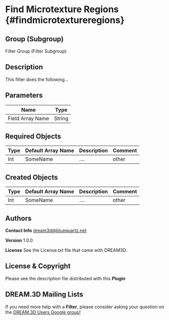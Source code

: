 Find Microtexture Regions {#findmicrotextureregions}
=====

## Group (Subgroup) ##

Filter Group (Filter Subgroup)


## Description ##

This filter does the following...

## Parameters ##

| Name             | Type |
|------------------|------|
| Field Array Name | String |

## Required Objects ##

| Type | Default Array Name | Description | Comment |
|------|--------------------|-------------|---------|
| Int  | SomeName           | ....        | other   |


## Created Objects ##

| Type | Default Array Name | Description | Comment |
|------|--------------------|-------------|---------|
| Int  | SomeName           | ....        | other   |



## Authors ##


**Contact Info** dream3d@bluequartz.net

**Version** 1.0.0

**License**  See the License.txt file that came with DREAM3D.



## License & Copyright ##

Please see the description file distributed with this **Plugin**

## DREAM.3D Mailing Lists ##

If you need more help with a **Filter**, please consider asking your question on the [DREAM.3D Users Google group!](https://groups.google.com/forum/?hl=en#!forum/dream3d-users)

